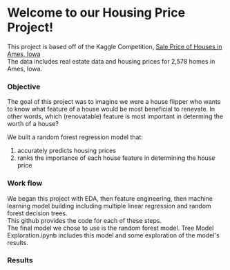 # Welcome to our Housing Price Project!

This project is based off of the Kaggle Competition, [Sale Price of Houses in Ames, Iowa](https://www.kaggle.com/competitions/stat101ahouseprice/overview)  
The data includes real estate data and housing prices for 2,578 homes in Ames, Iowa.  

### Objective

The goal of this project was to imagine we were a house flipper who wants to know what feature of a house would be most beneficial to renevate. In other words, which (renovatable) feature is most important in determing the worth of a house?

We built a random forest regression model that:  
1) accurately predicts housing prices  
2) ranks the importance of each house feature in determining the house price

### Work flow

We began this project with EDA, then feature engineering, then machine learning model building including multiple linear regression and random forest decision trees.  
This github provides the code for each of these steps.  
The final model we chose to use is the random forest model. Tree Model Exploration.ipynb includes this model and some exploration of the model's results.

### Results
